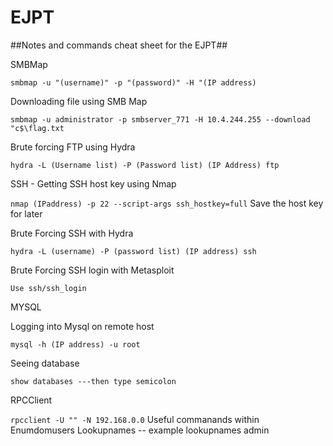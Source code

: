 # EJPT
##Notes and commands cheat sheet for the EJPT##


SMBMap

```smbmap -u "(username)" -p "(password)" -H "(IP address)```

Downloading file using SMB Map

```smbmap -u administrator -p smbserver_771 -H 10.4.244.255 --download "c$\flag.txt```

Brute forcing FTP using Hydra

```hydra -L (Username list) -P (Password list) (IP Address) ftp```

SSH - Getting SSH host key using Nmap

```nmap (IPaddress) -p 22 --script-args ssh_hostkey=full```
Save the host key for later

Brute Forcing SSH with Hydra

```hydra -L (username) -P (password list) (IP address) ssh```

Brute Forcing SSH login with Metasploit

```Use ssh/ssh_login```

MYSQL

Logging into Mysql on remote host

```mysql -h (IP address) -u root```

Seeing database

```show databases ---then type semicolon```

RPCClient

```rpcclient -U "" -N 192.168.0.0```
Useful commanands within
Enumdomusers
Lookupnames -- example lookupnames admin
